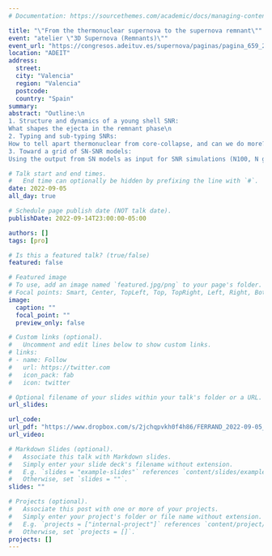 ```yaml
---
# Documentation: https://sourcethemes.com/academic/docs/managing-content/

title: "\"From the thermonuclear supernova to the supernova remnant\""
event: "atelier \"3D Supernova (Remnants)\""
event_url: "https://congresos.adeituv.es/supernova/paginas/pagina_659_2.en.html"
location: "ADEIT"
address:
  street:
  city: "Valencia"
  region: "Valencia"
  postcode:
  country: "Spain"
summary:
abstract: "Outline:\n
1. Structure and dynamics of a young shell SNR: 
What shapes the ejecta in the remnant phase\n
2. Typing and sub-typing SNRs: 
How to tell apart thermonuclear from core-collapse, and can we do more?\n
3. Toward a grid of SN-SNR models: 
Using the output from SN models as input for SNR simulations (N100, N grid, D6)"

# Talk start and end times.
#   End time can optionally be hidden by prefixing the line with `#`.
date: 2022-09-05
all_day: true

# Schedule page publish date (NOT talk date).
publishDate: 2022-09-14T23:00:00-05:00

authors: []
tags: [pro]

# Is this a featured talk? (true/false)
featured: false

# Featured image
# To use, add an image named `featured.jpg/png` to your page's folder.
# Focal points: Smart, Center, TopLeft, Top, TopRight, Left, Right, BottomLeft, Bottom, BottomRight.
image:
  caption: ""
  focal_point: ""
  preview_only: false

# Custom links (optional).
#   Uncomment and edit lines below to show custom links.
# links:
# - name: Follow
#   url: https://twitter.com
#   icon_pack: fab
#   icon: twitter

# Optional filename of your slides within your talk's folder or a URL.
url_slides:

url_code:
url_pdf: "https://www.dropbox.com/s/2jchqpvkh0f4h86/FERRAND_2022-09-05_Valencia_SN2SNR.pdf?dl=0"
url_video:

# Markdown Slides (optional).
#   Associate this talk with Markdown slides.
#   Simply enter your slide deck's filename without extension.
#   E.g. `slides = "example-slides"` references `content/slides/example-slides.md`.
#   Otherwise, set `slides = ""`.
slides: ""

# Projects (optional).
#   Associate this post with one or more of your projects.
#   Simply enter your project's folder or file name without extension.
#   E.g. `projects = ["internal-project"]` references `content/project/deep-learning/index.md`.
#   Otherwise, set `projects = []`.
projects: []
---
```

